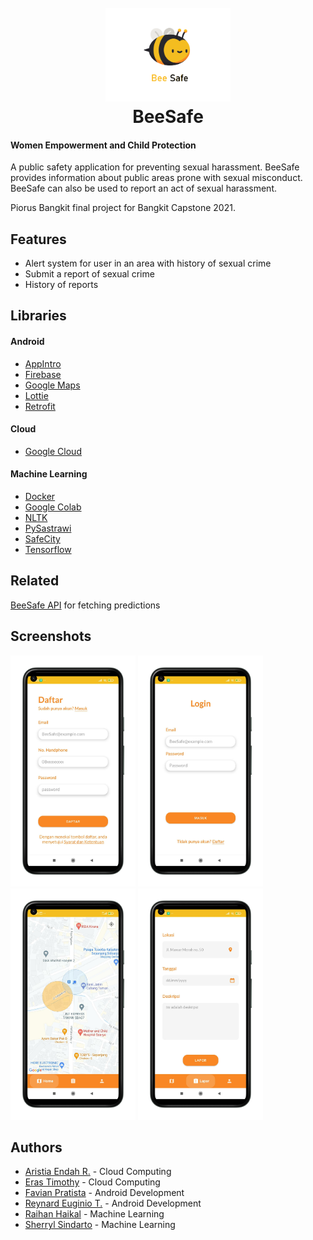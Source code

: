 
<h1 align="center">
  <br>
  <a href=""><img src="https://github.com/reynardets/BeeSafe/blob/android/app/img/logo.png" alt="Markdownify" width="200"></a>
  <br>
  BeeSafe
  <br>
</h1>

#### Women Empowerment and Child Protection
A public safety application for preventing sexual harassment.
BeeSafe provides information about public areas prone with
sexual misconduct. BeeSafe can also be used to report an act 
of sexual harassment.

Piorus Bangkit final project for Bangkit Capstone 2021.



## Features

- Alert system for user in an area with history of sexual crime
- Submit a report of sexual crime
- History of reports
  
## Libraries
#### Android
- [AppIntro](https://github.com/AppIntro/AppIntro)
- [Firebase](firebase.google.com/)
- [Google Maps](https://developers.google.com/maps)
- [Lottie](https://github.com/airbnb/lottie/blob/master/README.md)
- [Retrofit](https://square.github.io/retrofit/)

#### Cloud

- [Google Cloud](https://cloud.google.com/)

#### Machine Learning
- [Docker](https://www.docker.com/)
- [Google Colab](https://colab.research.google.com/)
- [NLTK](https://www.nltk.org/)
- [PySastrawi](https://pypi.org/project/Sastrawi/)
- [SafeCity](https://github.com/swkarlekar/safecity)
- [Tensorflow](tensorflow.org/)
## Related

[BeeSafe API](https://github.com/raihanhaikal/beesafe_api)
 for fetching predictions

## Screenshots
<p float="left">
  <img src="https://github.com/reynardets/BeeSafe/blob/android/app/img/623149_google-pixel5-sortasage-portrait.png" alt="Daftar" width="200">
  <img src="https://github.com/reynardets/BeeSafe/blob/android/app/img/623148_google-pixel5-sortasage-portrait.png" alt="Login" width="200">
  <img src="https://github.com/reynardets/BeeSafe/blob/android/app/img/623139_google-pixel5-sortasage-portrait.png" alt="Maps" width="200">
  <img src="https://github.com/reynardets/BeeSafe/blob/android/app/img/623141_google-pixel5-sortasage-portrait.png" alt="Lapor" width="200">
<p>
 
## Authors

- [Aristia Endah R.](https://github.com/aristiaendah) - Cloud Computing
- [Eras Timothy](https://github.com/erastimothy) - Cloud Computing
- [Favian Pratista](https://github.com/Farelony) - Android Development
- [Reynard Euginio T.](https://github.com/reynardets) - Android Development
- [Raihan Haikal](https://github.com/raihanhaikal) - Machine Learning
- [Sherryl Sindarto](https://github.com/sherrylsin20) - Machine Learning

  
